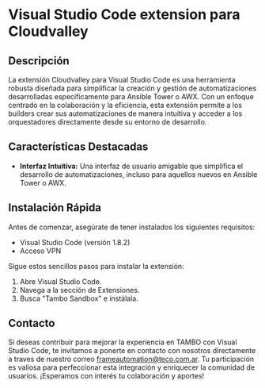 # Visual Studio Code extension para Cloudvalley


## Descripción

La extensión Cloudvalley para Visual Studio Code es una herramienta robusta diseñada para simplificar la creación y gestión de automatizaciones desarrolladas específicamente para Ansible Tower o AWX. Con un enfoque centrado en la colaboración y la eficiencia, esta extensión permite a los builders crear sus automatizaciones de manera intuitiva y acceder a los orquestadores directamente desde su entorno de desarrollo.

## Características Destacadas

- **Interfaz Intuitiva:** Una interfaz de usuario amigable que simplifica el desarrollo de automatizaciones, incluso para aquellos nuevos en Ansible Tower o AWX.

## Instalación Rápida

Antes de comenzar, asegúrate de tener instalados los siguientes requisitos:

- Visual Studio Code (versión 1.8.2)
- Acceso VPN

Sigue estos sencillos pasos para instalar la extensión:

1. Abre Visual Studio Code.
2. Navega a la sección de Extensiones.
3. Busca "Tambo Sandbox" e instálala.


## Contacto

Si deseas contribuir para mejorar la experiencia en TAMBO con Visual Studio Code, te invitamos a ponerte en contacto con nosotros directamente a traves de nuestro correo frameautomation@teco.com.ar. Tu participación es valiosa para perfeccionar esta integración y enriquecer la comunidad de usuarios. ¡Esperamos con interés tu colaboración y aportes!
